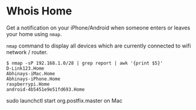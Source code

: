 # Whois Home

Get a notification on your iPhone/Android when someone enters or leaves your home using `nmap`.

`nmap` command to display all devices which are currently connected to wifi network / router.

    $ nmap -sP 192.168.1.0/28 | grep report | awk '{print $5}'
    D-Link123.Home
    Abhinays-iMac.Home
    Abhinays-iPhone.Home
    raspberrypi.Home
    android-4b5451e9e51fd693.Home


sudo launchctl start org.postfix.master on Mac
